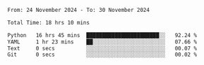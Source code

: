 <!--START_SECTION:waka-->

```txt
From: 24 November 2024 - To: 30 November 2024

Total Time: 18 hrs 10 mins

Python   16 hrs 45 mins  ███████████████████████░░   92.24 %
YAML     1 hr 23 mins    ██░░░░░░░░░░░░░░░░░░░░░░░   07.66 %
Text     0 secs          ░░░░░░░░░░░░░░░░░░░░░░░░░   00.07 %
Git      0 secs          ░░░░░░░░░░░░░░░░░░░░░░░░░   00.02 %
```

<!--END_SECTION:waka-->
